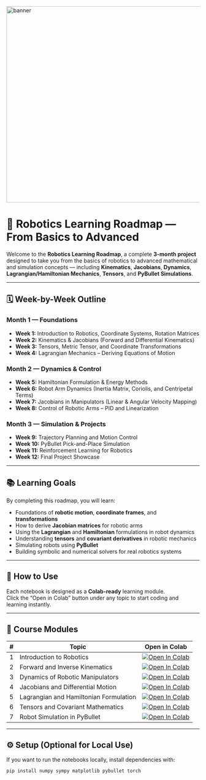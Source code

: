 <img width="1536" height="512" alt="banner" src="https://github.com/user-attachments/assets/3e90b140-4eb9-40d1-a102-930fd9a3dc92" />

# 🤖 Robotics Learning Roadmap — From Basics to Advanced

Welcome to the **Robotics Learning Roadmap**, a complete **3-month project** designed to take you from the basics of robotics to advanced mathematical and simulation concepts — including **Kinematics**, **Jacobians**, **Dynamics**, **Lagrangian/Hamiltonian Mechanics**, **Tensors**, and **PyBullet Simulations**.

---

## 🗓️ Week-by-Week Outline

### **Month 1 — Foundations**
- **Week 1:** Introduction to Robotics, Coordinate Systems, Rotation Matrices  
- **Week 2:** Kinematics & Jacobians (Forward and Differential Kinematics)  
- **Week 3:** Tensors, Metric Tensor, and Coordinate Transformations  
- **Week 4:** Lagrangian Mechanics – Deriving Equations of Motion  

### **Month 2 — Dynamics & Control**
- **Week 5:** Hamiltonian Formulation & Energy Methods  
- **Week 6:** Robot Arm Dynamics (Inertia Matrix, Coriolis, and Centripetal Terms)  
- **Week 7:** Jacobians in Manipulators (Linear & Angular Velocity Mapping)  
- **Week 8:** Control of Robotic Arms – PID and Linearization  

### **Month 3 — Simulation & Projects**
- **Week 9:** Trajectory Planning and Motion Control  
- **Week 10:** PyBullet Pick-and-Place Simulation  
- **Week 11:** Reinforcement Learning for Robotics  
- **Week 12:** Final Project Showcase  

---

## 📚 Learning Goals

By completing this roadmap, you will learn:

- Foundations of **robotic motion**, **coordinate frames**, and **transformations**
- How to derive **Jacobian matrices** for robotic arms
- Using the **Lagrangian** and **Hamiltonian** formulations in robot dynamics
- Understanding **tensors** and **covariant derivatives** in robotic mechanics
- Simulating robots using **PyBullet**
- Building symbolic and numerical solvers for real robotics systems

---

## 🚀 How to Use

Each notebook is designed as a **Colab-ready** learning module.  
Click the “Open in Colab” button under any topic to start coding and learning instantly.

---

## 🧠 Course Modules

| # | Topic | Open in Colab |
|---|--------|----------------|
| 1 | Introduction to Robotics | [![Open In Colab](https://colab.research.google.com/assets/colab-badge.svg)](https://colab.research.google.com/github/Qazi-pk/Robotics-Learning-Roadmap/blob/main/1_Introduction.ipynb) |
| 2 | Forward and Inverse Kinematics | [![Open In Colab](https://colab.research.google.com/assets/colab-badge.svg)](https://colab.research.google.com/github/Qazi-pk/Robotics-Learning-Roadmap/blob/main/2_Kinematics.ipynb) |
| 3 | Dynamics of Robotic Manipulators | [![Open In Colab](https://colab.research.google.com/assets/colab-badge.svg)](https://colab.research.google.com/github/Qazi-pk/Robotics-Learning-Roadmap/blob/main/3_Dynamics.ipynb) |
| 4 | Jacobians and Differential Motion | [![Open In Colab](https://colab.research.google.com/assets/colab-badge.svg)](https://colab.research.google.com/github/Qazi-pk/Robotics-Learning-Roadmap/blob/main/4_Jacobians.ipynb) |
| 5 | Lagrangian and Hamiltonian Formulation | [![Open In Colab](https://colab.research.google.com/assets/colab-badge.svg)](https://colab.research.google.com/github/Qazi-pk/Robotics-Learning-Roadmap/blob/main/5_Lagrangian_and_Hamiltonian.ipynb) |
| 6 | Tensors and Covariant Mathematics | [![Open In Colab](https://colab.research.google.com/assets/colab-badge.svg)](https://colab.research.google.com/github/Qazi-pk/Robotics-Learning-Roadmap/blob/main/6_Tensors_and_Covariant_Math.ipynb) |
| 7 | Robot Simulation in PyBullet | [![Open In Colab](https://colab.research.google.com/assets/colab-badge.svg)](https://colab.research.google.com/github/Qazi-pk/Robotics-Learning-Roadmap/blob/main/7_Robot_Simulation_PyBullet.ipynb) |

---

## ⚙️ Setup (Optional for Local Use)

If you want to run the notebooks locally, install dependencies with:

```bash
pip install numpy sympy matplotlib pybullet torch

